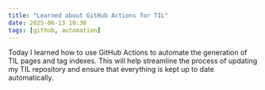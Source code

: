```yaml
---
title: "Learned about GitHub Actions for TIL"
date: 2025-06-13 10:30
tags: [github, automation]
---
```


Today I learned how to use GitHub Actions to automate the generation of TIL pages and tag indexes. This will help streamline the process of updating my TIL repository and ensure that everything is kept up to date automatically.